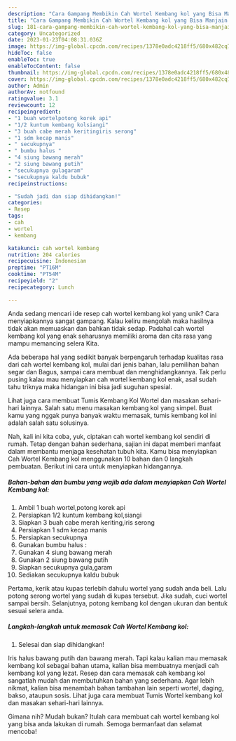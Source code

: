 ```yaml
---
description: "Cara Gampang Membikin Cah Wortel Kembang kol yang Bisa Manjain Lidah"
title: "Cara Gampang Membikin Cah Wortel Kembang kol yang Bisa Manjain Lidah"
slug: 181-cara-gampang-membikin-cah-wortel-kembang-kol-yang-bisa-manjain-lidah
category: Uncategorized
date: 2023-01-23T04:08:31.036Z
image: https://img-global.cpcdn.com/recipes/1378e0adc4218ff5/680x482cq70/cah-wortel-kembang-kol-foto-resep-utama.jpg
hideToc: false
enableToc: true
enableTocContent: false
thumbnail: https://img-global.cpcdn.com/recipes/1378e0adc4218ff5/680x482cq70/cah-wortel-kembang-kol-foto-resep-utama.jpg
cover: https://img-global.cpcdn.com/recipes/1378e0adc4218ff5/680x482cq70/cah-wortel-kembang-kol-foto-resep-utama.jpg
author: Admin
authorAv: notfound
ratingvalue: 3.1
reviewcount: 12
recipeingredient:
- "1 buah wortelpotong korek api"
- "1/2 kuntum kembang kolsiangi"
- "3 buah cabe merah keritingiris serong"
- "1 sdm kecap manis"
- " secukupnya"
- " bumbu halus "
- "4 siung bawang merah"
- "2 siung bawang putih"
- "secukupnya gulagaram"
- "secukupnya kaldu bubuk"
recipeinstructions:

- "Sudah jadi dan siap dihidangkan!"
categories:
- Resep
tags:
- cah
- wortel
- kembang

katakunci: cah wortel kembang 
nutrition: 204 calories
recipecuisine: Indonesian
preptime: "PT16M"
cooktime: "PT54M"
recipeyield: "2"
recipecategory: Lunch

---
```





Anda sedang mencari ide resep cah wortel kembang kol yang unik? Cara menyiapkannya sangat gampang. Kalau keliru mengolah maka hasilnya tidak akan memuaskan dan bahkan tidak sedap. Padahal cah wortel kembang kol yang enak seharusnya memiliki aroma dan cita rasa yang mampu memancing selera Kita.





Ada beberapa hal yang sedikit banyak berpengaruh terhadap kualitas rasa dari cah wortel kembang kol, mulai dari jenis bahan, lalu pemilihan bahan segar dan Bagus, sampai cara membuat dan menghidangkannya. Tak perlu pusing kalau mau menyiapkan cah wortel kembang kol enak,      asal sudah tahu triknya maka hidangan ini bisa jadi suguhan spesial.














Lihat juga cara membuat Tumis Kembang Kol Wortel dan masakan sehari-hari lainnya. Salah satu menu masakan kembang kol yang simpel. Buat kamu yang nggak punya banyak waktu memasak, tumis kembang kol ini adalah salah satu solusinya.






Nah, kali ini kita coba, yuk, ciptakan cah wortel kembang kol sendiri di rumah. Tetap dengan bahan sederhana, sajian ini dapat memberi manfaat dalam membantu menjaga kesehatan tubuh kita. Kamu bisa menyiapkan Cah Wortel Kembang kol menggunakan 10 bahan dan 0 langkah pembuatan. Berikut ini cara untuk menyiapkan hidangannya.

<!--inarticleads1-->

##### Bahan-bahan dan bumbu yang wajib ada dalam menyiapkan Cah Wortel Kembang kol:

1. Ambil 1 buah wortel,potong korek api
1. Persiapkan 1/2 kuntum kembang kol,siangi
1. Siapkan 3 buah cabe merah keriting,iris serong
1. Persiapkan 1 sdm kecap manis
1. Persiapkan  secukupnya
1. Gunakan  bumbu halus :
1. Gunakan 4 siung bawang merah
1. Gunakan 2 siung bawang putih
1. Siapkan secukupnya gula,garam
1. Sediakan secukupnya kaldu bubuk


Pertama, kerik atau kupas terlebih dahulu wortel yang sudah anda beli. Lalu potong serong wortel yang sudah di kupas tersebut. Jika sudah, cuci wortel sampai bersih. Selanjutnya, potong kembang kol dengan ukuran dan bentuk sesuai selera anda. 

<!--inarticleads2-->

##### Langkah-langkah untuk memasak Cah Wortel Kembang kol:


1. Selesai dan siap dihidangkan!

Iris halus bawang putih dan bawang merah. Tapi kalau kalian mau memasak kembang kol sebagai bahan utama, kalian bisa membuatnya menjadi cah kembang kol yang lezat. Resep dan cara memasak cah kembang kol sangatlah mudah dan membutuhkan bahan yang sederhana. Agar lebih nikmat, kalian bisa menambah bahan tambahan lain seperti wortel, daging, bakso, ataupun sosis. Lihat juga cara membuat Tumis Wortel kembang kol dan masakan sehari-hari lainnya. 

Gimana nih? Mudah bukan? Itulah cara membuat cah wortel kembang kol yang bisa anda lakukan di rumah. Semoga bermanfaat dan selamat mencoba!
